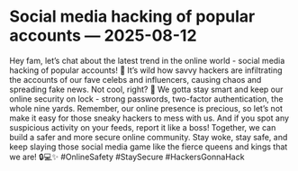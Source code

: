 # Social media hacking of popular accounts — 2025-08-12

Hey fam, let’s chat about the latest trend in the online world - social media hacking of popular accounts! 🚨 It’s wild how savvy hackers are infiltrating the accounts of our fave celebs and influencers, causing chaos and spreading fake news. Not cool, right? 😤 We gotta stay smart and keep our online security on lock - strong passwords, two-factor authentication, the whole nine yards. Remember, our online presence is precious, so let’s not make it easy for those sneaky hackers to mess with us. And if you spot any suspicious activity on your feeds, report it like a boss! Together, we can build a safer and more secure online community. Stay woke, stay safe, and keep slaying those social media game like the fierce queens and kings that we are! 🔒💻✨ #OnlineSafety #StaySecure #HackersGonnaHack